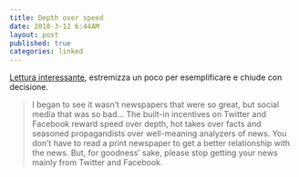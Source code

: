 ```yaml
---
title: Depth over speed
date: 2018-3-12 6:44AM
layout: post
published: true
categories: linked
---
```


[Lettura interessante](https://www.nytimes.com/2018/03/07/technology/two-months-news-newspapers.html), estremizza un poco per esemplificare e chiude con decisione.

> I began to see it wasn’t newspapers that were so great, but social media that was so bad... The built-in incentives on Twitter and Facebook reward speed over depth, hot takes over facts and seasoned propagandists over well-meaning analyzers of news.
You don’t have to read a print newspaper to get a better relationship with the news. But, for goodness’ sake, please stop getting your news mainly from Twitter and Facebook.
